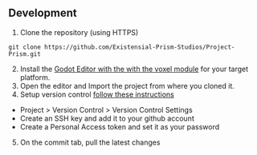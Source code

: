 
## Development 
1) Clone the repository (using HTTPS)
```
git clone https://github.com/Existensial-Prism-Studios/Project-Prism.git
```
2) Install the [Godot Editor with the with the voxel module](https://github.com/Zylann/godot_voxel) for your target platform.
3) Open the editor and Import the project from where you cloned it.
4) Setup version control [follow these instructions](https://github.com/godotengine/godot-git-plugin/wiki/Git-plugin-v3#usage)
 * Project > Version Control > Version Control Settings
 * Create an SSH key and add it to your github account
 * Create a Personal Access token and set it as your password
5) On the commit tab, pull the latest changes
